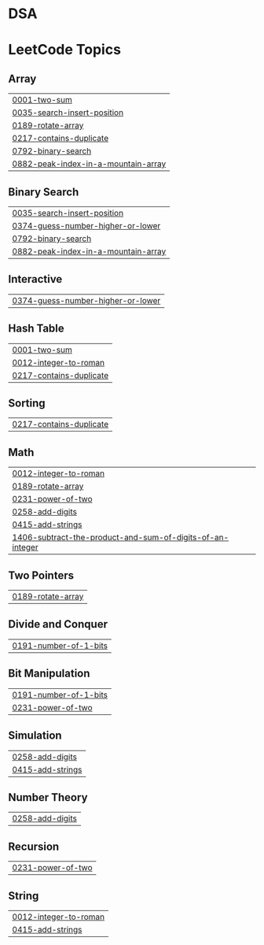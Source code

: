 # DSA
<!---LeetCode Topics Start-->
# LeetCode Topics
## Array
|  |
| ------- |
| [0001-two-sum](https://github.com/sowmiyasoundar/DSA/tree/master/0001-two-sum) |
| [0035-search-insert-position](https://github.com/sowmiyasoundar/DSA/tree/master/0035-search-insert-position) |
| [0189-rotate-array](https://github.com/sowmiyasoundar/DSA/tree/master/0189-rotate-array) |
| [0217-contains-duplicate](https://github.com/sowmiyasoundar/DSA/tree/master/0217-contains-duplicate) |
| [0792-binary-search](https://github.com/sowmiyasoundar/DSA/tree/master/0792-binary-search) |
| [0882-peak-index-in-a-mountain-array](https://github.com/sowmiyasoundar/DSA/tree/master/0882-peak-index-in-a-mountain-array) |
## Binary Search
|  |
| ------- |
| [0035-search-insert-position](https://github.com/sowmiyasoundar/DSA/tree/master/0035-search-insert-position) |
| [0374-guess-number-higher-or-lower](https://github.com/sowmiyasoundar/DSA/tree/master/0374-guess-number-higher-or-lower) |
| [0792-binary-search](https://github.com/sowmiyasoundar/DSA/tree/master/0792-binary-search) |
| [0882-peak-index-in-a-mountain-array](https://github.com/sowmiyasoundar/DSA/tree/master/0882-peak-index-in-a-mountain-array) |
## Interactive
|  |
| ------- |
| [0374-guess-number-higher-or-lower](https://github.com/sowmiyasoundar/DSA/tree/master/0374-guess-number-higher-or-lower) |
## Hash Table
|  |
| ------- |
| [0001-two-sum](https://github.com/sowmiyasoundar/DSA/tree/master/0001-two-sum) |
| [0012-integer-to-roman](https://github.com/sowmiyasoundar/DSA/tree/master/0012-integer-to-roman) |
| [0217-contains-duplicate](https://github.com/sowmiyasoundar/DSA/tree/master/0217-contains-duplicate) |
## Sorting
|  |
| ------- |
| [0217-contains-duplicate](https://github.com/sowmiyasoundar/DSA/tree/master/0217-contains-duplicate) |
## Math
|  |
| ------- |
| [0012-integer-to-roman](https://github.com/sowmiyasoundar/DSA/tree/master/0012-integer-to-roman) |
| [0189-rotate-array](https://github.com/sowmiyasoundar/DSA/tree/master/0189-rotate-array) |
| [0231-power-of-two](https://github.com/sowmiyasoundar/DSA/tree/master/0231-power-of-two) |
| [0258-add-digits](https://github.com/sowmiyasoundar/DSA/tree/master/0258-add-digits) |
| [0415-add-strings](https://github.com/sowmiyasoundar/DSA/tree/master/0415-add-strings) |
| [1406-subtract-the-product-and-sum-of-digits-of-an-integer](https://github.com/sowmiyasoundar/DSA/tree/master/1406-subtract-the-product-and-sum-of-digits-of-an-integer) |
## Two Pointers
|  |
| ------- |
| [0189-rotate-array](https://github.com/sowmiyasoundar/DSA/tree/master/0189-rotate-array) |
## Divide and Conquer
|  |
| ------- |
| [0191-number-of-1-bits](https://github.com/sowmiyasoundar/DSA/tree/master/0191-number-of-1-bits) |
## Bit Manipulation
|  |
| ------- |
| [0191-number-of-1-bits](https://github.com/sowmiyasoundar/DSA/tree/master/0191-number-of-1-bits) |
| [0231-power-of-two](https://github.com/sowmiyasoundar/DSA/tree/master/0231-power-of-two) |
## Simulation
|  |
| ------- |
| [0258-add-digits](https://github.com/sowmiyasoundar/DSA/tree/master/0258-add-digits) |
| [0415-add-strings](https://github.com/sowmiyasoundar/DSA/tree/master/0415-add-strings) |
## Number Theory
|  |
| ------- |
| [0258-add-digits](https://github.com/sowmiyasoundar/DSA/tree/master/0258-add-digits) |
## Recursion
|  |
| ------- |
| [0231-power-of-two](https://github.com/sowmiyasoundar/DSA/tree/master/0231-power-of-two) |
## String
|  |
| ------- |
| [0012-integer-to-roman](https://github.com/sowmiyasoundar/DSA/tree/master/0012-integer-to-roman) |
| [0415-add-strings](https://github.com/sowmiyasoundar/DSA/tree/master/0415-add-strings) |
<!---LeetCode Topics End-->